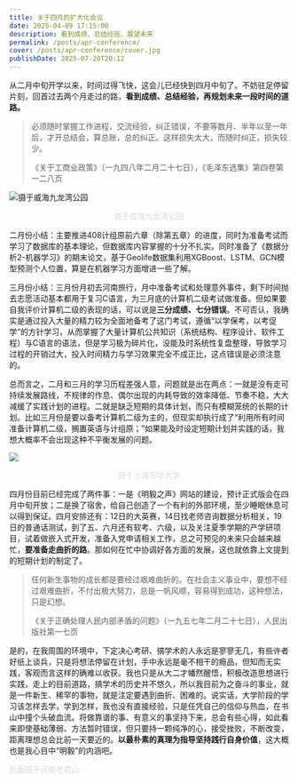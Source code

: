 ```yaml
---
title: 关于四月的扩大化会议
date: 2025-04-09 17:15:00
description: 看到成绩、总结经验、展望未来
permalink: /posts/apr-conference/
cover: /posts/apr-conference/cover.jpg
publishDate: 2025-07-20T20:12
---
```

从二月中旬开学以来，时间过得飞快，这会儿已经快到四月中旬了。不妨驻足停留片刻，回首过去两个月走过的路，**看到成绩、总结经验，再规划未来一段时间的道路。**

> 必须随时掌握工作进程，交流经验，纠正错误，不要等数月、半年以至一年后，才开总结会，算总账，总的纠正。这样损失太大，而随时纠正，损失较少。
>
> 《关于工商业政策》（一九四八年二月二十七日），《毛泽东选集》第四卷第一二八页

![摄于威海九龙湾公园](/assets/images/微信图片_20250409170043.jpg)

<center><font color= #DCDCDC>摄于威海九龙湾公园</font></center>

二月份小结：主要推进408计组原前六章（除第五章）的进度，同时为准备考试而学习了数据库的基本理论，但数据库内容掌握的十分不扎实。同时准备了《数据分析2-机器学习》的期末论文，基于Geolife数据集利用XGBoost、LSTM、GCN模型预测个人位置，算是在机器学习方面增进一些了解。

三月份小结：三月份月初去河南旅行，月中准备考试和处理意外事件，剩下时间抛去志愿活动基本都用于复习C语言，为三月底的计算机二级考试做准备。但如果要自我评价计算机二级的表现的话，可以说是**三分成绩、七分错误**。不可否认，我确实是通过投入大量的精力较为全面地备考了这门考试，遵循“以学保考，以考促学”的方针学习，从而掌握了大量计算机公共知识（系统结构、程序设计、软件工程）与C语言的语法，但是学习极为碎片化，没能及时系统性复盘整理，导致学习过程的开销过大，投入时间精力与学习效果完全不成正比，这点错误是必须注意的。

总而言之，二月和三月的学习历程差强人意，问题就是出在两点：一就是没有走可持续发展路线，不规律的作息、偶尔出现的内耗导致的效率降低、节奏不稳，大大减缓了实践计划的进程。二就是缺乏短期的具体计划，而只有模糊笼统的长期的计划。比如三月份是要以备考计算机二级为主的，但现实却执行成了“利用所有时间准备计算机二级，搁置英语与计组原；”如果能及时设定短期计划并实践的话，我想大概率不会出现这种不平衡发展的问题。

![](/assets/images/微信图片_20250409170139.jpg)

<center><font color= #DCDCDC>摄于上海东华大学</font></center>

四月份目前已经完成了两件事：一是《明毅之声》网站的建设，预计正式版会在四月中旬开放；二是换了宿舍，给自己创造了一个有利的外部环境，至少睡眠休息可以得到保证。四月安排还有：12日的大英赛，14日找老师咨询数据分析相关，19日的普通话测试，到了五、六月还有软考、六级，以及关注夏季学期的产学研项目，试着做嵌入式开发，准备入党申请相关工作，总之可预见的未来只会越来越忙，**要准备走曲折的路**。那如何在忙中协调好各方面的发展，这也就依靠上文提到的短期计划的制定了。

> 任何新生事物的成长都是要经过艰难曲折的。在社会主义事业中，要想不经过艰难曲折，不付出极大努力，总是一帆风顺，容易得到成功，这种想法，只是幻想。
>
> 《关于正确处理人民内部矛盾的问题》（一九五七年二月二十七日），人民出版社第一七页

是的，在我周围的环境中，下定决心考研、搞学术的人永远是寥寥无几，有些许者好纸上谈兵，只是将想法停留在计划，手中永远是毫不相干的瘾品，但知而无实践，客观而言这样的确难以收获。我也只是从大二才幡然醒悟，积极改造思想进行实践，走上的目前道路，搞学术的历史并不悠久，所以我目前为之奋斗的事业，就是一件新生、稀罕的事物，就是注定要遇到曲折、困难的。说实话，大学阶段的学习该怎样去学，学到怎样，我也没有直接经验，只是任凭自己的信仰与热血，在书山中撞个头破血流。将做靠谱的事、有意义的事坚持下来，总会有些心得，如此看来即使基础薄弱、方法暂时错误，但只要持一颗纯净的心，接受挫败，不断改变，距离理想总会比前一天要近的。**以最朴素的真理为指导坚持践行自身价值**，这大概也是我心目中“明毅”的内涵吧。

<font color= #DCDCDC>封面摄于河南老君山</font>
